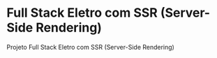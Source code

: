 # Full Stack Eletro com SSR (Server-Side Rendering)
Projeto Full Stack Eletro com SSR (Server-Side Rendering)

